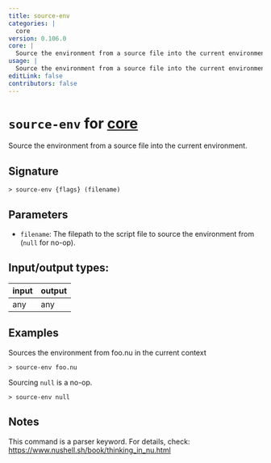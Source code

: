 ```yaml
---
title: source-env
categories: |
  core
version: 0.106.0
core: |
  Source the environment from a source file into the current environment.
usage: |
  Source the environment from a source file into the current environment.
editLink: false
contributors: false
---
```

<!-- This file is automatically generated. Please edit the command in https://github.com/nushell/nushell instead. -->

# `source-env` for [core](/commands/categories/core.md)

<div class='command-title'>Source the environment from a source file into the current environment.</div>

## Signature

```> source-env {flags} (filename)```

## Parameters

 -  `filename`: The filepath to the script file to source the environment from (`null` for no-op).


## Input/output types:

| input | output |
| ----- | ------ |
| any   | any    |
## Examples

Sources the environment from foo.nu in the current context
```nu
> source-env foo.nu

```

Sourcing `null` is a no-op.
```nu
> source-env null

```

## Notes
This command is a parser keyword. For details, check:
  https://www.nushell.sh/book/thinking_in_nu.html